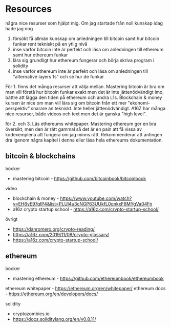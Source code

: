 # Resources

några nice resurser som hjälpt mig.
Om jag startade från noll kunskap idag hade jag nog

1. försökt få allmän kunskap om anledningen till bitcoin samt hur bitcoin funkar rent tekniskt på en ytlig nivå
2. inse varför bitcoin inte är perfekt och läsa om anledningen till ethereum samt hur ethereum funkar
3. lära sig grundligt hur ethereum fungerar och börja skriva program i solidity
4. inse varför ethereum inte är perfekt och läsa om anledningen till "alternative layers 1s" och se hur de funkar

För 1. finns det många resurser att välja mellan. Mastering bitcoin är bra om man vill förstå hur bitcoin funkar exakt men det är inte jättenödvändigt imo, bättre att lägga den tiden på ethereum och andra L1s. Blockchain & money kursen är nice om man vill lära sig om bitcoin från ett mer "ekonomi-perspektiv" snarare än tekniskt. Inte heller jättenödvändigt. A16Z har många nice resurser, både videos och text men det är ganska "high level".

för 2. och 3. Läs ethereums whitepaper. Mastering ethereum ger en bra översikt, men den är rätt gammal så det är en pain att få vissa av kodexemplena att fungera om jag minns rätt. Rekommenderar att antingen dra igenom några kapitel i denna eller läsa hela ethereums dokumentation.

## bitcoin & blockchains

böcker

-   mastering bitcoin - https://github.com/bitcoinbook/bitcoinbook

video

-   blockchain & money - https://www.youtube.com/watch?v=EH6vE97qIP4&list=PLUl4u3cNGP63UUkfL0onkxF6MYgVa04Fn
-   a16z crypto startup school - https://a16z.com/crypto-startup-school/

övrigt

-   https://danromero.org/crypto-reading/
-   https://a16z.com/2019/11/08/crypto-glossary/
-   https://a16z.com/crypto-startup-school/

## ethereum

böcker

-   mastering ethereum - https://github.com/ethereumbook/ethereumbook

ethereum whitepaper - https://ethereum.org/en/whitepaper/
ethereum docs - https://ethereum.org/en/developers/docs/

solidity

-   cryptozombies.io
-   https://docs.soliditylang.org/en/v0.8.11/
